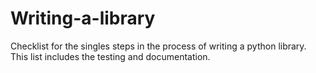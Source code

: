 # Writing-a-library
Checklist for the singles steps in the process of writing a python library. This list includes the testing and documentation.
